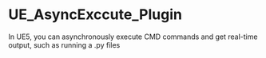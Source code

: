 # UE_AsyncExccute_Plugin
In UE5, you can asynchronously execute CMD commands and get real-time output, such as running a .py files

